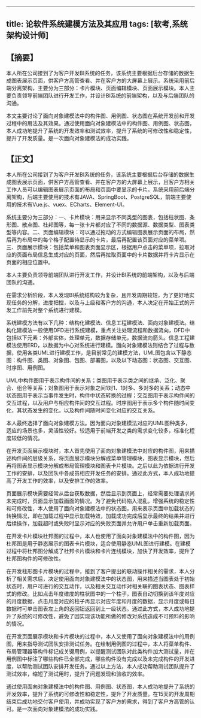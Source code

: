 -----
title: 论软件系统建模方法及其应用
tags: [软考,系统架构设计师]
-----

【摘要】
-------

本人所在公司接到了为客户开发BI系统的任务，该系统主要根据后台存储的数据生成图表展示页面，供客户方高管查看、并在客户方的大屏幕上展示。系统采用前后端分离架构，主要分为三部分：卡片模块、页面编辑模块、页面展示模块。本人主要负责领导前端团队进行开发工作，并设计BI系统的前端架构，以及与后端团队的沟通。

本文主要讨论了面向对象建模法中的构件图、用例图、状态图在系统开发前和开发过程中的用法及其效果。通过使用面向对象建模法中的构件图、用例图、状态图，本人成功地提升了系统的开发效率和测试效率，提升了系统的可修改性和稳定性，提升了开发质量。是一次面向对象建模法的成功实践。

【正文】
-------

本人所在公司接到了为客户开发BI系统的任务，该系统主要根据后台存储的数据生成图表展示页面，供客户方高管查看、并在客户方的大屏幕上展示，且客户方相关工作人员可以编辑图表展示页面的布局和页面中要显示的卡片。系统采用前后端分离架构，后端主要使用的技术有JAVA、SpringBoot、PostgreSQL，前端主要使用的技术有Vue.js、vuex、ECharts、Element-UI。

系统主要分为三部分：一、卡片模块：用来显示不同类型的图表，包括柱状图、条形图、散点图、杜邦图等，每一张卡片都对应了不同的数据源、数据类型、图表类型等内容。二、页面编辑模块：可以通过拖动的方式编辑图表展示页面的布局，然后再为布局中的每个格子配置待显示的卡片，最后再配置该页面对应的菜单项。三、页面展示模块：包括菜单和图表页面显示区，根据用户点击的菜单项，拉取对应的页面布局信息生成对应的页面，然后再拉取页面中的卡片数据并将卡片显示在页面的相应位置中。

本人主要负责领导前端团队进行开发工作，并设计BI系统的前端架构，以及与后端团队的沟通。

在需求分析阶段，本人发现BI系统结构较为复杂，且开发周期较短，为了更好地实现任务的分解，进度把控，以及与上级和客户方的沟通，本人决定在开始正式的开发工作前先对整个系统进行建模。

系统建模方法有以下几种：结构化建模法、信息工程建模法、面向对象建模法。结构化建模法一般使用DFD进行系统建模，重点关注处理流程和数据流向，DFD中包括以下元素：外部实体，处理单元，数据存储单元，数据流向箭头。信息工程建模法使用ERD，以数据为中心对系统进行建模。面向对象建模法则结合了过程与数据，使用各类UML进行建模工作，是目前常见的建模方法，UML图包含以下静态图：构件图、类图、对象图、包图、部署图，以及以下动态图：状态图、交互图、时序图、用例图。

UML中构件图用于表示构件间的关系；类图用于表示类之间的继承、泛化、聚合、组合等关系；对象图用于表示对象之间1对1、1对多、多对多的关系；动态中状态图用于表示当事件发生时，构件中状态转换的过程；交互图用于表示构件间的交互过程，以及用户与相应构件间的交互过程。时序图用于表示多个构件随时间变化，其状态发生的变化，以及构件间随时间变化对应的交互关系。

本人最终选择了面向对象建模方法。因为面向对象建模法对应的UML图种类多，适应的场景也多，灵活性较好。较适用于前端开发之类的需求变化较多，标准化程度较低的情况。

在开发页面展示模块时，本人首先使用了面向对象建模法中对应的构件图，用来描述构件间的层级关系，将页面展示模块分解成菜单管理模块，图表显示模块，然后再将图表显示模块分解成布局管理模块和图表卡片模块。之后以此为依据进行开发工作的安排，以及团队中各成员相应开发任务的安排。通过此方式，本人成功地提高了开发工作的效率，以及安排工作的效率。

页面展示模块需要经常从后台获取数据，然后显示到页面上，经常需要处理请求尚未完成时，页面显示加载画面的情况。为了避免代码陷入混乱，增强系统的稳定性和可修改性，本人使用了面向对象建模法中的状态图，用来表示页面中加载状态的转换情况，即在加载过程中显示加载特效，加载成功完成后显示最终的结果并进行后续操作，加载超时或失败时显示对应的失败页面并允许用户单击重新加载页面。

在开发卡片模块杜邦图的过程中，本人也使用了面向对象建模法中的构件图，因为杜邦图是用于静态展示的图表卡片模块，适合使用静态UML图进行建模。在建模过程中将杜邦图分解成了杜邦卡片模块和卡片连线模块，加快了开发效率，提升了杜邦图构件的可修改性。

在开发柱形图卡片模块的过程中，接到了客户提出的联动操作相关的需求，本人分析了相关需求后，决定使用面向对象建模法中的状态图，用来描述当图表处于初始状态时，用户可进行的交互动作，以及相关交互动作对相关联的图表状态、图表样式的修改。比如点击年度维度的柱状图中的一个柱子，图表自动切换到该年度对应的月度数据，点击月度对应的柱子再显示对应年度和月度的数据，显示月度或每日数据时可单击图表左上角的返回钮返回到上一级状态。通过此方式，本人成功地提升了系统的可修改性，避免了因实现该功能所做的修改对系统造成不可预料的影响的情况。

在开发页面展示模块和卡片模块的过程中，本人又使用了面向对象建模法中的用例图，用来指导测试团队安排测试任务。在绘制用例图的过程中，本人将菜单构件、布局管理器等构件标记成关键用例，以提醒测试团队对此类构件加大测试量，并在用例图中标注了哪些构件已全部完成，哪些构件没有完成以及未完成构件的开发进度，以帮助测试团队安排开发任务。通过以上方法，本人成功帮助测试团队提升了测试效率，缩短了测试用时，提升了问题发现和验收的效率。

通过使用面向对象建模法中的构件图、用例图、状态图，本人成功地提升了系统的开发效率，提升了系统的可修改性和稳定性，提升了开发质量。在15天的开发周期结束后成功地交付客户使用，并成功实现了客户方的需求，得到了客户方高管的认可。是一次面向对象建模法的成功实践。
